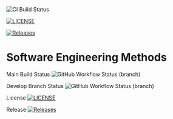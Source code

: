 ![CI Build Status](https://github.com/rereversed/set08103-Group4/actions/workflows/main.yml/badge.svg?branch=main)   

[![LICENSE](https://img.shields.io/github/license/rereversed/sem.svg?style=flat-square)](https://github.com/rereversed/sem/blob/main/LICENSE)

[![Releases](https://img.shields.io/github/release/rereversed/sem/all.svg?style=flat-square)](https://github.com/rereversed/sem/releases)

# Software Engineering Methods

Main Build Status ![GitHub Workflow Status (branch)](https://img.shields.io/github/actions/workflow/status/rereversed/set08103-Group4/main.yml?branch=main)

Develop Branch Status ![GitHub Workflow Status (branch)](https://img.shields.io/github/actions/workflow/status/rereversed/set08103-Group4/main.yml?branch=develop)

License [![LICENSE](https://img.shields.io/github/license/rereversed/set08103-Group4.svg?style=flat-square)](https://github.com/rereversed/set08103-Group4/blob/master/LICENSE)

Release [![Releases](https://img.shields.io/github/release/rereversed/set08103-Group4/all.svg?style=flat-square)](https://github.com/rereversed/set08103-Group4/releases)

